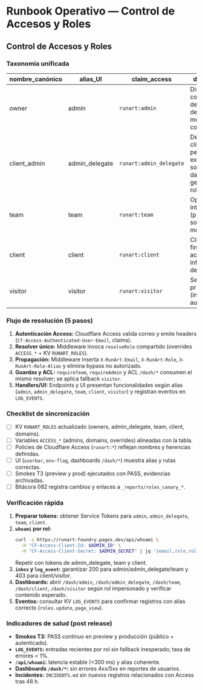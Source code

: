 # Runbook Operativo — Control de Accesos y Roles

## Control de Accesos y Roles

### Taxonomía unificada
| nombre_canónico | alias_UI | claim_access | descripción | hereda_de |
|-----------------|----------|--------------|-------------|-----------|
| owner | admin | `runart:admin` | Dirección con control total de delegaciones, métricas y configuración. | admin_delegate, team, client |
| client_admin | admin_delegate | `runart:admin_delegate` | Delegados del cliente con permisos extendidos sobre dashboards y gestión de roles. | team, client |
| team | team | `runart:team` | Operaciones internas (producción, soporte, moderación). | client |
| client | client | `runart:client` | Clientes finales con acceso a información de proyecto. | visitor |
| visitor | visitor | `runart:visitor` | Sesiones sin privilegios (incluye no autenticados). | — |

### Flujo de resolución (5 pasos)
1. **Autenticación Access:** Cloudflare Access valida correo y emite headers (`Cf-Access-Authenticated-User-Email`, claims).  
2. **Resolver único:** Middleware invoca `resolveRole` compartido (overrides `ACCESS_*` + KV `RUNART_ROLES`).  
3. **Propagación:** Middleware inserta `X-RunArt-Email`, `X-RunArt-Role`, `X-RunArt-Role-Alias` y elimina bypass no autorizado.  
4. **Guardas y ACL:** `requireTeam`, `requireAdmin` y ACL `/dash/*` consumen el mismo resolver; se aplica fallback `visitor`.  
5. **Handlers/UI:** Endpoints y UI presentan funcionalidades según alias (`admin`, `admin_delegate`, `team`, `client`, `visitor`) y registran eventos en `LOG_EVENTS`.

### Checklist de sincronización
- [ ] KV `RUNART_ROLES` actualizado (owners, admin_delegate, team, client, domains).  
- [ ] Variables `ACCESS_*` (admins, domains, overrides) alineadas con la tabla.  
- [ ] Policies de Cloudflare Access (`runart:*`) reflejan nombres y herencias definidas.  
- [ ] UI (`userbar`, `env-flag`, dashboards `/dash/*`) muestra alias y rutas correctas.  
- [ ] Smokes T3 (preview y prod) ejecutados con PASS, evidencias archivadas.  
- [ ] Bitácora 082 registra cambios y enlaces a `_reports/roles_canary_*`.

### Verificación rápida
1. **Preparar tokens:** obtener Service Tokens para `admin`, `admin_delegate`, `team`, `client`.  
2. **`whoami` por rol:**  
   ```bash
   curl -s https://runart-foundry.pages.dev/api/whoami \
     -H "CF-Access-Client-Id: $ADMIN_ID" \
     -H "CF-Access-Client-Secret: $ADMIN_SECRET" | jq '{email,role,rol,env}'
   ```  
   Repetir con tokens de admin_delegate, team y client.  
3. **`inbox` y `log_event`:** garantizar 200 para admin/admin_delegate/team y 403 para client/visitor.  
4. **Dashboards:** abrir `/dash/admin`, `/dash/admin_delegate`, `/dash/team`, `/dash/client`, `/dash/visitor` según rol impersonado y verificar contenido esperado.  
5. **Eventos:** consultar KV `LOG_EVENTS` para confirmar registros con alias correcto (`roles.update`, `page_view`).

### Indicadores de salud (post release)
- **Smokes T3:** PASS contínuo en preview y producción (público + autenticado).  
- **`LOG_EVENTS`:** entradas recientes por rol sin fallback inesperado; tasa de errores < 1%.  
- **`/api/whoami`:** latencia estable (<300 ms) y alias coherente.  
- **Dashboards `/dash/*`:** sin errores 4xx/5xx en reportes de usuarios.  
- **Incidentes:** `INCIDENTS.md` sin nuevos registros relacionados con Access tras 48 h.
